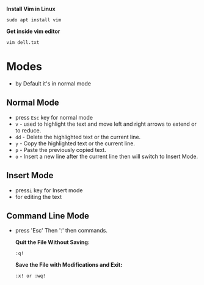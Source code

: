 **Install Vim in Linux**

```
sudo apt install vim
```

**Get inside vim editor**

```
vim dell.txt
```

# Modes
- by Default it's in normal mode

## Normal Mode

- press `Esc` key for normal mode
- `v` - used to highlight the text and move left and right arrows to extend or to reduce.
- `dd` - Delete the highlighted text or the current line.
- `y` - Copy the highlighted text or the current line.
- `p` - Paste the previously copied text.
- `o` -  Insert a new line after the current line then will switch to Insert Mode. 


## Insert Mode

- press`i` key for Insert mode
- for editing the text


## Command Line Mode

- press 'Esc' Then ':' then commands.

  **Quit the File Without Saving:**

  ```
  :q!
  ```

  **Save the File with Modifications and Exit:**

  ```
  :x! or :wq!
  ```
